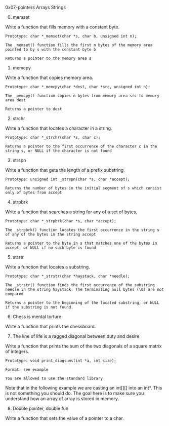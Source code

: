 0x07-pointers Arrays Strings

 0. memset 

Write a function that fills memory with a constant byte.



    Prototype: char *_memset(char *s, char b, unsigned int n);

    The _memset() function fills the first n bytes of the memory area pointed to by s with the constant byte b

    Returns a pointer to the memory area s





 1. memcpy 

Write a function that copies memory area.



    Prototype: char *_memcpy(char *dest, char *src, unsigned int n);

    The _memcpy() function copies n bytes from memory area src to memory area dest

    Returns a pointer to dest



 2. strchr 

Write a function that locates a character in a string.



    Prototype: char *_strchr(char *s, char c);

    Returns a pointer to the first occurrence of the character c in the string s, or NULL if the character is not found



 3. strspn 

Write a function that gets the length of a prefix substring.



    Prototype: unsigned int _strspn(char *s, char *accept);

    Returns the number of bytes in the initial segment of s which consist only of bytes from accept



 4. strpbrk 

Write a function that searches a string for any of a set of bytes.



    Prototype: char *_strpbrk(char *s, char *accept);

    The _strpbrk() function locates the first occurrence in the string s of any of the bytes in the string accept

    Returns a pointer to the byte in s that matches one of the bytes in accept, or NULL if no such byte is found



 5. strstr 

Write a function that locates a substring.



    Prototype: char *_strstr(char *haystack, char *needle);

    The _strstr() function finds the first occurrence of the substring needle in the string haystack. The terminating null bytes (\0) are not compared

    Returns a pointer to the beginning of the located substring, or NULL if the substring is not found.



 6. Chess is mental torture 

Write a function that prints the chessboard.



 7. The line of life is a ragged diagonal between duty and desire 

Write a function that prints the sum of the two diagonals of a square matrix of integers.



    Prototype: void print_diagsums(int *a, int size);

    Format: see example

    You are allowed to use the standard library



Note that in the following example we are casting an int[][] into an int*. This is not something you should do. The goal here is to make sure you understand how an array of array is stored in memory.



 8. Double pointer, double fun 

Write a function that sets the value of a pointer to a char.
